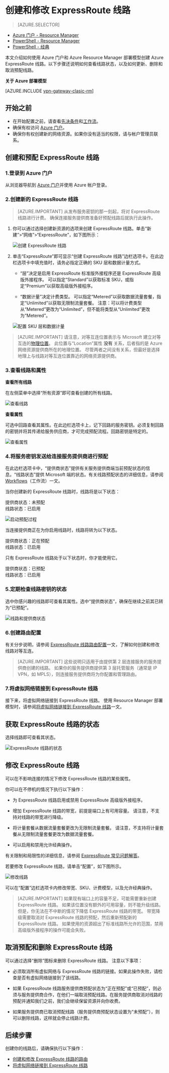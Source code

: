 <properties
    pageTitle="创建和修改 ExpressRoute 线路：Azure 门户 | Azure"
    description="本文介绍如何创建、预配、验证、更新、删除和取消预配 ExpressRoute 线路。"
    documentationCenter="na"
    services="expressroute"
    authors="cherylmc"
    manager="timlt"
    editor=""
    tags="azure-resource-manager"
    translationtype="Human Translation" />
<tags
   ms.service="expressroute"
   ms.devlang="na"
   ms.topic="article"
   ms.tgt_pltfrm="na"
   ms.workload="infrastructure-services"
    ms.date="03/07/2017"
    wacn.date="05/02/2017"
    ms.author="cherylmc"
    ms.sourcegitcommit="75890c3ffb1d1757de64a8b8344e9f2569f26273"
    ms.openlocfilehash="9ee6241c12a603a49b6550b96577b098f975a749"
    ms.lasthandoff="04/25/2017" />

# <a name="create-and-modify-an-expressroute-circuit"></a>创建和修改 ExpressRoute 线路

> [AZURE.SELECTOR]
- [Azure 门户 - Resource Manager](/documentation/articles/expressroute-howto-circuit-portal-resource-manager/)
- [PowerShell - Resource Manager](/documentation/articles/expressroute-howto-circuit-arm/)
- [PowerShell - 经典](/documentation/articles/expressroute-howto-circuit-classic/)

本文介绍如何使用 Azure 门户和 Azure Resource Manager 部署模型创建 Azure ExpressRoute 线路。以下步骤还说明如何查看线路状态，以及如何更新、删除和取消预配线路。

**关于 Azure 部署模型**

[AZURE.INCLUDE [vpn-gateway-clasic-rm](../../includes/vpn-gateway-classic-rm-include.md)]

## <a name="before-you-begin"></a>开始之前


- 在开始配置之前，请查看[先决条件](/documentation/articles/expressroute-prerequisites/)和[工作流](/documentation/articles/expressroute-workflows/)。
- 确保有权访问 [Azure 门户](https://portal.azure.cn)。
- 确保你有权创建新的网络资源。如果你没有适当的权限，请与帐户管理员联系。

## <a name="create-and-provision-an-expressroute-circuit"></a>创建和预配 ExpressRoute 线路

### <a name="1-sign-in-to-the-azure-portal"></a>1.登录到 Azure 门户

从浏览器导航到 [Azure 门户](http://portal.azure.cn)并使用 Azure 帐户登录。

### <a name="2-create-a-new-expressroute-circuit"></a>2.创建新的 ExpressRoute 线路

>[AZURE.IMPORTANT]
> 从发布服务密钥的那一刻起，将对 ExpressRoute 线路进行计费。 确保连接服务提供商准备好预配线路后就执行此操作。

1. 你可以通过选择创建新资源的选项来创建 ExpressRoute 线路。单击“新建”>“网络”>“ExpressRoute”，如下图所示：

    ![创建 ExpressRoute 线路](./media/expressroute-howto-circuit-portal-resource-manager/createcircuit1.png)

2. 单击“ExpressRoute”即可显示“创建 ExpressRoute 线路”边栏选项卡。在此边栏选项卡中填充值时，请务必指定正确的 SKU 层和数据计量方式。

    - “层”决定是启用 ExpressRoute 标准版外接程序还是 ExpressRoute 高级版外接程序。 可以指定“Standard”以获取标准 SKU，或指定“Premium”以获取高级版外接程序。

    - “数据计量”决定计费类型。 可以指定“Metered”以获取数据流量套餐，指定“Unlimited”以获取无限制流量套餐。 注意：可以将计费类型从“Metered”更改为“Unlimited”，但不能将类型从“Unlimited”更改为“Metered”。

    ![配置 SKU 层和数据计量](./media/expressroute-howto-circuit-portal-resource-manager/createcircuit2.png)

>[AZURE.IMPORTANT]
> 请注意，对等互连位置表示与 Microsoft 建立对等互连的[物理位置](/documentation/articles/expressroute-locations/)。 此位置与“Location”属性 **没有** 关系，后者指的是 Azure 网络资源提供商所在的地理位置。 尽管两者之间没有关系，但最好是选择地理上与线路对等互连位置靠近的网络资源提供商。 

### <a name="3-view-the-circuits-and-properties"></a>3.查看线路和属性

**查看所有线路**

在左侧菜单中选择“所有资源”即可查看创建的所有线路。
	
![查看线路](./media/expressroute-howto-circuit-portal-resource-manager/listresource.png)

**查看属性**

可选中回路查看其属性。在此边栏选项卡上，记下回路的服务密钥。必须复制回路的密钥并将其传递给服务供应商，才可完成预配流程。回路密钥是特定的。

![查看属性](./media/expressroute-howto-circuit-portal-resource-manager/listproperties1.png)

### <a name="4-send-the-service-key-to-your-connectivity-provider-for-provisioning"></a>4.将服务密钥发送给连接服务提供商进行预配

在此边栏选项卡中，“提供商状态”提供有关服务提供商端当前预配状态的信息。“线路状态”提供 Microsoft 端的状态。有关线路预配状态的详细信息，请参阅 [Workflows](/documentation/articles/expressroute-workflows/#expressroute-circuit-provisioning-states)（工作流）一文。

当你创建新的 ExpressRoute 线路时，线路将是以下状态：

提供商状态：未预配<BR> 
线路状态：已启用

![启动预配过程](./media/expressroute-howto-circuit-portal-resource-manager/viewstatus.png)

当连接提供商正在为你启用线路时，线路将转为以下状态。

提供商状态：正在预配<BR> 
线路状态：已启用

只有 ExpressRoute 线路处于以下状态时，你才能使用它。

提供商状态：已预配<BR> 
线路状态：已启用

### <a name="5-periodically-check-the-status-and-the-state-of-the-circuit-key"></a>5.定期检查线路密钥的状态

选中你感兴趣的线路即可查看其属性。选中“提供商状态”，确保在继续之前其已转为“已预配”。


![线路和提供商状态](./media/expressroute-howto-circuit-portal-resource-manager/viewstatusprovisioned.png)

### <a name="6-create-your-routing-configuration"></a>6.创建路由配置

有关分步说明，请参阅 [ExpressRoute 线路路由配置](/documentation/articles/expressroute-howto-routing-portal-resource-manager/)一文，了解如何创建和修改线路对等互连。

>[AZURE.IMPORTANT]
> 这些说明只适用于由提供第 2 层连接服务的服务提供商创建的线路。 如果你的服务提供商提供第 3 层托管服务（通常是 IP VPN，如 MPLS），则连接服务提供商将为你配置和管理路由。

### <a name="7-link-a-virtual-network-to-an-expressroute-circuit"></a>7.将虚拟网络链接到 ExpressRoute 线路

接下来，将虚拟网络链接到 ExpressRoute 线路。 使用 Resource Manager 部署模型时，请参阅[将虚拟网络链接到 ExpressRoute 线路](/documentation/articles/expressroute-howto-linkvnet-arm/)一文。

## <a name="getting-the-status-of-an-expressroute-circuit"></a>获取 ExpressRoute 线路的状态

选择线路即可查看其状态。

![ExpressRoute 线路的状态](./media/expressroute-howto-circuit-portal-resource-manager/listproperties1.png)

## <a name="modifying-an-expressroute-circuit"></a>修改 ExpressRoute 线路
可以在不影响连接的情况下修改 ExpressRoute 线路的某些属性。

你可以在不停机的情况下执行以下操作：

- 为 ExpressRoute 线路启用或禁用 ExpressRoute 高级版外接程序。

- 增加 ExpressRoute 线路的带宽，前提是端口上有可用容量。 请注意，不支持对线路的带宽进行降级。 

- 将计量套餐从数据流量套餐更改为无限制流量套餐。 请注意，不支持将计量套餐从无限制流量套餐更改为数据流量套餐。

-  可以启用和禁用允许经典操作。

有关限制和局限性的详细信息，请参阅 [ExpressRoute 常见问题解答](/documentation/articles/expressroute-faqs/)。

若要修改 ExpressRoute 线路，请单击“配置”，如下图所示。

![修改线路](./media/expressroute-howto-circuit-portal-resource-manager/modifycircuit.png)

可以在“配置”边栏选项卡内修改带宽、SKU、计费模型，以及允许经典操作。

> [AZURE.IMPORTANT]
> 如果现有端口上的容量不足，可能需要重新创建 ExpressRoute 线路。 如果该位置没有额外的可用容量，则不能升级线路。
> 但是，你无法在不中断的情况下降低 ExpressRoute 线路的带宽。 带宽降级需要取消对 ExpressRoute 线路的预配，然后重新预配新的 ExpressRoute 线路。
> 如果使用的资源超出了标准线路所允许的范围，禁用高级版外接程序的操作可能会失败。
> 
> 

## <a name="deprovisioning-and-deleting-an-expressroute-circuit"></a>取消预配和删除 ExpressRoute 线路
可以通过选择“删除”图标来删除 ExpressRoute 线路。 注意以下事项：

- 必须取消所有虚拟网络与 ExpressRoute 线路的链接。如果此操作失败，请检查是否有虚拟网络链接到了该线路。

- 如果 ExpressRoute 线路服务提供商预配状态为“正在预配”或“已预配”，则必须与服务提供商合作，在他们一端取消预配线路。在服务提供商取消对线路的预配并通知我们之前，我们会继续保留资源并向你收费。

- 如果服务提供商已取消预配线路（服务提供商预配状态设置为“未预配”），则可以删除线路，这样就会停止线路计费。

## <a name="next-steps"></a>后续步骤

创建你的线路后，请确保执行以下操作：

- [创建和修改 ExpressRoute 线路的路由](/documentation/articles/expressroute-howto-routing-portal-resource-manager/)
- [将虚拟网络链接到 ExpressRoute 线路](/documentation/articles/expressroute-howto-linkvnet-arm/)

<!---HONumber=Mooncake_0530_2016-->
